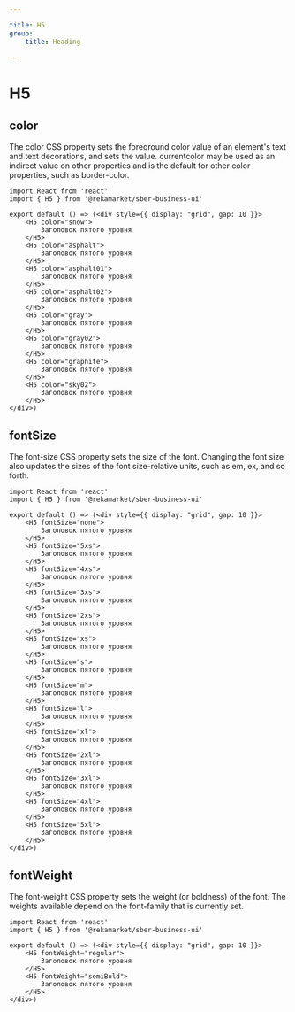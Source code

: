 ```yaml
---

title: H5
group:
	title: Heading

---
```


# H5

## color
The color CSS property sets the foreground color value of an element's text and text decorations, and sets the <currentcolor> value. currentcolor may be used as an indirect value on other properties and is the default for other color properties, such as border-color.

```tsx
import React from 'react'
import { H5 } from '@rekamarket/sber-business-ui'

export default () => (<div style={{ display: "grid", gap: 10 }}>
	<H5 color="snow">
		Заголовок пятого уровня
	</H5>
	<H5 color="asphalt">
		Заголовок пятого уровня
	</H5>
	<H5 color="asphalt01">
		Заголовок пятого уровня
	</H5>
	<H5 color="asphalt02">
		Заголовок пятого уровня
	</H5>
	<H5 color="gray">
		Заголовок пятого уровня
	</H5>
	<H5 color="gray02">
		Заголовок пятого уровня
	</H5>
	<H5 color="graphite">
		Заголовок пятого уровня
	</H5>
	<H5 color="sky02">
		Заголовок пятого уровня
	</H5>
</div>)
```

## fontSize
The font-size CSS property sets the size of the font. Changing the font size also updates the sizes of the font size-relative <length> units, such as em, ex, and so forth.

```tsx
import React from 'react'
import { H5 } from '@rekamarket/sber-business-ui'

export default () => (<div style={{ display: "grid", gap: 10 }}>
	<H5 fontSize="none">
		Заголовок пятого уровня
	</H5>
	<H5 fontSize="5xs">
		Заголовок пятого уровня
	</H5>
	<H5 fontSize="4xs">
		Заголовок пятого уровня
	</H5>
	<H5 fontSize="3xs">
		Заголовок пятого уровня
	</H5>
	<H5 fontSize="2xs">
		Заголовок пятого уровня
	</H5>
	<H5 fontSize="xs">
		Заголовок пятого уровня
	</H5>
	<H5 fontSize="s">
		Заголовок пятого уровня
	</H5>
	<H5 fontSize="m">
		Заголовок пятого уровня
	</H5>
	<H5 fontSize="l">
		Заголовок пятого уровня
	</H5>
	<H5 fontSize="xl">
		Заголовок пятого уровня
	</H5>
	<H5 fontSize="2xl">
		Заголовок пятого уровня
	</H5>
	<H5 fontSize="3xl">
		Заголовок пятого уровня
	</H5>
	<H5 fontSize="4xl">
		Заголовок пятого уровня
	</H5>
	<H5 fontSize="5xl">
		Заголовок пятого уровня
	</H5>
</div>)
```

## fontWeight
The font-weight CSS property sets the weight (or boldness) of the font. The weights available depend on the font-family that is currently set.

```tsx
import React from 'react'
import { H5 } from '@rekamarket/sber-business-ui'

export default () => (<div style={{ display: "grid", gap: 10 }}>
	<H5 fontWeight="regular">
		Заголовок пятого уровня
	</H5>
	<H5 fontWeight="semiBold">
		Заголовок пятого уровня
	</H5>
</div>)
```
